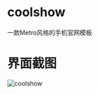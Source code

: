# coolshow
一款Metro风格的手机官网模板
# 界面截图
![coolshow](http://app4app.applinzi.com/resume/img/portfolio/coolshow.jpg "coolshow")

